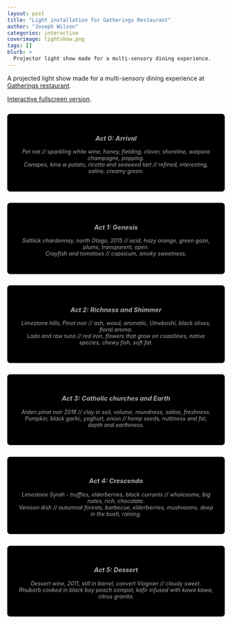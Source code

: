 ```yaml
---
layout: post
title: "Light installation for Gatherings Restaurant"
author: "Joseph Wilson"
categories: interactive
coverimage: lightshow.png
tags: []
blurb: >
  Projector light show made for a multi-sensory dining experience.
---
```


A projected light show made for a multi-sensory dining experience at [Gatherings restaurant](https://www.gatherings.co.nz).

[Interactive fullscreen version](/projects/joes-experience/).

<style>

#gallery {
  display: flex;
  flex-wrap: wrap;
  justify-content: center;
  gap: 40px;
  background: black;
  border-radius: 5pt;
}

#gallery canvas {
  width: 45%;
}

.black {
  background: black;
  color: #fffa;
  text-align: center;
  border-radius: 5pt;
  padding: 20pt;
  margin: 20pt 0;
  font-size: 0.9em;
  font-style: italic;

}

.black canvas {
  width: 85%;
}

</style>

<div class="black">
  <h3>Act 0: Arrival</h3>
  <p>
  Pet nat // sparkling white wine, honey, fielding, clover, shoreline, waipara champagne, popping.
  <br>
  Canapes, kina w potato, ricotta and seaweed tart // refined, interesting, saline, creamy green.
  </p>
  <canvas joe="0" width="1000" height="1000"></canvas>
</div>

<div class="black">
  <h3>Act 1: Genesis</h3>
  <p>
  Saltlick chardonnay, north Otago, 2015 // acid, hazy orange, green gaze, plums, transparent, open.
  <br>
  Crayfish and tomatoes // capsicum, smoky sweetness.</p>
  <canvas joe="1" width="1000" height="1000"></canvas>
</div>

<div class="black">
  <h3>Act 2: Richness and Shimmer</h3>
  <p>
  Limestone hills, Pinot noir // ash, wood, aromatic, Umeboshi, black olives, floral aroma.
  <br>
  Lado and raw tuna // red iron, flowers that grow on coastlines, native species, chewy fish, soft fat.
  </p>
  <canvas joe="2" width="1000" height="1000"></canvas>
</div>

<div class="black">
  <h3>Act 3: Catholic churches and Earth</h3>
  <p>
  Arden pinot noir 2018 // clay in soil, volume, roundness, saline, freshness.
  <br>
  Pumpkin, black garlic, yoghurt, onion // hemp seeds, nuttiness and fat, depth and earthiness.
  </p>
  <canvas joe="3" width="1000" height="1000"></canvas>
</div>

<div class="black">
  <h3>Act 4: Crescendo</h3>
  <p>
  Limestone Syrah - truffles, elderberries, black currants // wholesome, big notes, rich, chocolate.
  <br>
  Venison dish // autumnal forests, barbecue, elderberries, mushrooms, deep in the bush, raining.
  </p>
  <canvas joe="4" width="1000" height="1000"></canvas>
</div>

<div class="black">
  <h3>Act 5: Dessert</h3>
  <p>
  Dessert wine, 2011, still in barrel, convert Viognier // cloudy sweet.
  <br>
  Rhubarb cooked in black boy peach compot, kafir infused with kawa kawa, citrus granita.
  </p>
  <canvas joe="5" width="1000" height="1000"></canvas>
</div>


<script src="{{ site.github.url }}/projects/joes-experience/color-utils.js"></script>
<script src="{{ site.github.url }}/projects/joes-experience/global.js"></script>
<script src="{{ site.github.url }}/projects/joes-experience/main.js"></script>
<script src="{{ site.github.url }}/projects/joes-experience/0.motif.js"></script>
<script src="{{ site.github.url }}/projects/joes-experience/1.genesis.js"></script>
<script src="{{ site.github.url }}/projects/joes-experience/2.earth.js"></script>
<script src="{{ site.github.url }}/projects/joes-experience/3.church.js"></script>
<script src="{{ site.github.url }}/projects/joes-experience/4.crescendo.js"></script>
<script src="{{ site.github.url }}/projects/joes-experience/5.dessert.js"></script>

<script>

window.canvasClasses = {
  0: Poster,
  1: Genesis,
  2: Earth,
  3: Church,
  4: Crescendo,
  5: Dessert,
}
window.addEventListener('load', event => {
  main = new Controller()
  main.start()
  main.t = 2e5


  document.querySelectorAll('canvas').forEach(el => {
    let i = Number(el.getAttribute('joe'))
    main.canvases[i] = new window.canvasClasses[i](el)

    el.addEventListener("mousemove", event => {
      let rate = event.buttons ? 2 : 0.1
      let delta = rate*event.movementX
      main.canvases[i] .timeDeltaMomentum += delta
    })

  })

})

</script>